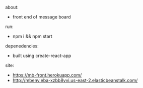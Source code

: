 about:
* front end of message board

run:
* npm i && npm start

depenedencies:
* built using create-react-app

site:
* https://mb-front.herokuapp.com/
* http://mbenv.eba-xzbb8vvi.us-east-2.elasticbeanstalk.com/
